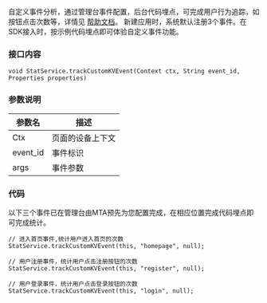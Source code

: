 自定义事件分析，通过管理台事件配置，后台代码埋点，可完成用户行为追踪，如按钮点击次数等，详情见 [帮助文档](http://docs.developer.qq.com/mta/advance_access/custom_event.html
)。
新建应用时，系统默认注册3个事件。在SDK接入时，按示例代码埋点即可体验自定义事件功能。

### 接口内容
```
void StatService.trackCustomKVEvent(Context ctx, String event_id, 
Properties properties)
```
### 参数说明

|参数名|描述|
|---|---|
|Ctx |页面的设备上下文|
|event_id |事件标识|
|args |事件参数|

### 代码

以下三个事件已在管理台由MTA预先为您配置完成，在相应位置完成代码埋点即可完成统计。
```
// 进入首页事件,统计用户进入首页的次数
StatService.trackCustomKVEvent(this, "homepage", null);

// 用户注册事件，统计用户点击注册按钮的次数
StatService.trackCustomKVEvent(this, "register", null); 

// 用户登录事件，统计用户点击登录按钮的次数
StatService.trackCustomKVEvent(this, "login", null);

```
